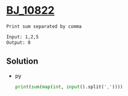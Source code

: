 # [BJ_10822](https://acmicpc.net/problem/10822)

```en
Print sum separated by comma
```

```txt
Input: 1,2,5
Output: 8
```

## Solution

* py

  ```py
  print(sum(map(int, input().split(','))))
  ```
